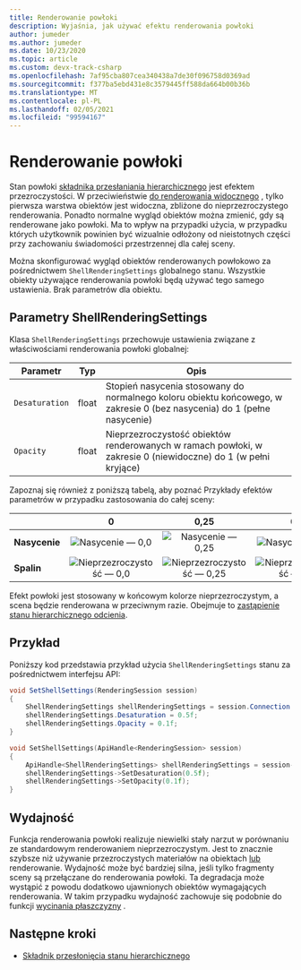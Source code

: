 ```yaml
---
title: Renderowanie powłoki
description: Wyjaśnia, jak używać efektu renderowania powłoki
author: jumeder
ms.author: jumeder
ms.date: 10/23/2020
ms.topic: article
ms.custom: devx-track-csharp
ms.openlocfilehash: 7af95cba807cea340438a7de30f096758d0369ad
ms.sourcegitcommit: f377ba5ebd431e8c3579445ff588da664b00b36b
ms.translationtype: MT
ms.contentlocale: pl-PL
ms.lasthandoff: 02/05/2021
ms.locfileid: "99594167"
---
```

# <a name="shell-rendering"></a>Renderowanie powłoki

Stan powłoki [składnika przesłaniania hierarchicznego](../../overview/features/override-hierarchical-state.md) jest efektem przezroczystości. W przeciwieństwie [do renderowania widocznego](../../overview/features/override-hierarchical-state.md) , tylko pierwsza warstwa obiektów jest widoczna, zbliżone do nieprzezroczystego renderowania. Ponadto normalne wygląd obiektów można zmienić, gdy są renderowane jako powłoki. Ma to wpływ na przypadki użycia, w przypadku których użytkownik powinien być wizualnie odłożony od nieistotnych części przy zachowaniu świadomości przestrzennej dla całej sceny.

Można skonfigurować wygląd obiektów renderowanych powłokowo za pośrednictwem `ShellRenderingSettings` globalnego stanu. Wszystkie obiekty używające renderowania powłoki będą używać tego samego ustawienia. Brak parametrów dla obiektu.

## <a name="shellrenderingsettings-parameters"></a>Parametry ShellRenderingSettings

Klasa `ShellRenderingSettings` przechowuje ustawienia związane z właściwościami renderowania powłoki globalnej:

| Parametr      | Typ    | Opis                                             |
|----------------|---------|---------------------------------------------------------|
| `Desaturation` | float   | Stopień nasycenia stosowany do normalnego koloru obiektu końcowego, w zakresie 0 (bez nasycenia) do 1 (pełne nasycenie) |
| `Opacity`      | float   | Nieprzezroczystość obiektów renderowanych w ramach powłoki, w zakresie 0 (niewidoczne) do 1 (w pełni kryjące) |

Zapoznaj się również z poniższą tabelą, aby poznać Przykłady efektów parametrów w przypadku zastosowania do całej sceny:

|                | 0 | 0,25 | 0,5 | 0,75 | 1.0 | 
|----------------|:-:|:----:|:---:|:----:|:---:|
| **Nasycenie** | ![Nasycenie — 0,0](./media/shell-desaturation-00.png) | ![Nasycenie — 0,25](./media/shell-desaturation-025.png) | ![Nasycenie — 0,5](./media/shell-desaturation-05.png) | ![Nasycenie — 0,75](./media/shell-desaturation-075.png) | ![Nasycenie — 1,0](./media/shell-desaturation-10.png) |
| **Spalin**      | ![Nieprzezroczystość — 0,0](./media/shell-opacity-00.png) | ![Nieprzezroczystość — 0,25](./media/shell-opacity-025.png) | ![Nieprzezroczystość — 0,5](./media/shell-opacity-05.png) | ![Nieprzezroczystość — 0,75](./media/shell-opacity-075.png) | ![Nieprzezroczystość — 1,0](./media/shell-opacity-10.png) |

Efekt powłoki jest stosowany w końcowym kolorze nieprzezroczystym, a scena będzie renderowana w przeciwnym razie. Obejmuje to [zastąpienie stanu hierarchicznego odcienia](../../overview/features/override-hierarchical-state.md).

## <a name="example"></a>Przykład

Poniższy kod przedstawia przykład użycia `ShellRenderingSettings` stanu za pośrednictwem interfejsu API:

```cs
void SetShellSettings(RenderingSession session)
{
    ShellRenderingSettings shellRenderingSettings = session.Connection.ShellRenderingSettings;
    shellRenderingSettings.Desaturation = 0.5f;
    shellRenderingSettings.Opacity = 0.1f;
}
```

```cpp
void SetShellSettings(ApiHandle<RenderingSession> session)
{
    ApiHandle<ShellRenderingSettings> shellRenderingSettings = session->Connection()->GetShellRenderingSettings();
    shellRenderingSettings->SetDesaturation(0.5f);
    shellRenderingSettings->SetOpacity(0.1f);
}
```

## <a name="performance"></a>Wydajność

Funkcja renderowania powłoki realizuje niewielki stały narzut w porównaniu ze standardowym renderowaniem nieprzezroczystym. Jest to znacznie szybsze niż używanie przezroczystych materiałów na obiektach [lub](../../overview/features/override-hierarchical-state.md) renderowanie. Wydajność może być bardziej silna, jeśli tylko fragmenty sceny są przełączane do renderowania powłoki. Ta degradacja może wystąpić z powodu dodatkowo ujawnionych obiektów wymagających renderowania. W takim przypadku wydajność zachowuje się podobnie do funkcji [wycinania płaszczyzny](../../overview/features/cut-planes.md) .

## <a name="next-steps"></a>Następne kroki

* [Składnik przesłonięcia stanu hierarchicznego](../../overview/features/override-hierarchical-state.md)
